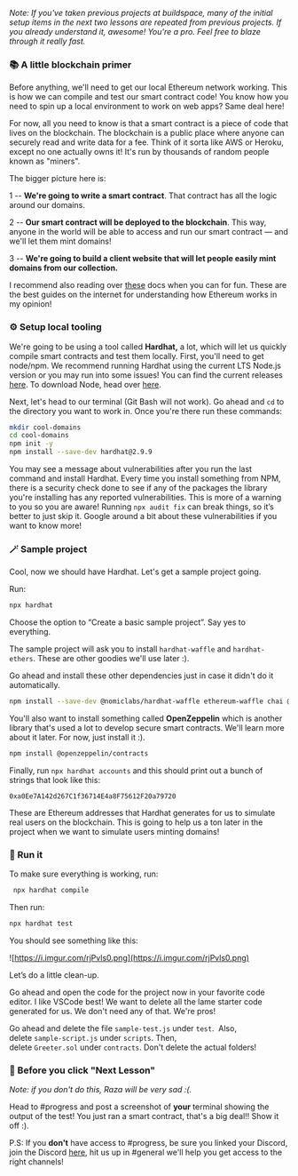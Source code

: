 *Note: If you've taken previous projects at buildspace, many of the initial setup items in the next two lessons are repeated from previous projects. If you already understand it, awesome! You're a pro. Feel free to blaze through it really fast.*

### 📚 A little blockchain primer

Before anything, we'll need to get our local Ethereum network working. This is how we can compile and test our smart contract code! You know how you need to spin up a local environment to work on web apps? Same deal here!

For now, all you need to know is that a smart contract is a piece of code that lives on the blockchain. The blockchain is a public place where anyone can securely read and write data for a fee. Think of it sorta like AWS or Heroku, except no one actually owns it! It's run by thousands of random people known as "miners".

The bigger picture here is:

1 -- **We're going to write a smart contract**. That contract has all the logic around our domains.

2 -- **Our smart contract will be deployed to the blockchain**. This way, anyone in the world will be able to access and run our smart contract — and we'll let them mint domains!

3 -- **We're going to build a client website that will let people easily mint domains from our collection.**

I recommend also reading over [these](https://ethereum.org/en/developers/docs/intro-to-ethereum/) docs when you can for fun. These are the best guides on the internet for understanding how Ethereum works in my opinion!

### ⚙️ Setup local tooling

We're going to be using a tool called **Hardhat,** a lot, which will let us quickly compile smart contracts and test them locally. First, you'll need to get node/npm. We recommend running Hardhat using the current LTS Node.js version or you may run into some issues! You can find the current releases [here](https://nodejs.org/en/about/releases/). To download Node, head over [here](https://nodejs.org/en/download/).

Next, let's head to our terminal (Git Bash will not work). Go ahead and `cd` to the directory you want to work in. Once you're there run these commands:

```bash
mkdir cool-domains
cd cool-domains
npm init -y
npm install --save-dev hardhat@2.9.9
```

You may see a message about vulnerabilities after you run the last command and install Hardhat. Every time you install something from NPM, there is a security check done to see if any of the packages the library you're installing has any reported vulnerabilities. This is more of a warning to you so you are aware! Running `npx audit fix` can break things, so it’s better to just skip it. Google around a bit about these vulnerabilities if you want to know more!

### 🪄 Sample project

Cool, now we should have Hardhat. Let's get a sample project going.

Run:

```bash
npx hardhat
```

Choose the option to “Create a basic sample project”. Say yes to everything.

The sample project will ask you to install `hardhat-waffle` and `hardhat-ethers`. These are other goodies we'll use later :).

Go ahead and install these other dependencies just in case it didn't do it automatically.

```bash
npm install --save-dev @nomiclabs/hardhat-waffle ethereum-waffle chai @nomiclabs/hardhat-ethers ethers
```

You'll also want to install something called **OpenZeppelin** which is another library that's used a lot to develop secure smart contracts. We'll learn more about it later. For now, just install it :).

```bash
npm install @openzeppelin/contracts
```

Finally, run `npx hardhat accounts` and this should print out a bunch of strings that look like this:

`0xa0Ee7A142d267C1f36714E4a8F75612F20a79720`

These are Ethereum addresses that Hardhat generates for us to simulate real users on the blockchain. This is going to help us a ton later in the project when we want to simulate users minting domains!

### 🌟 Run it

To make sure everything is working, run:

```bash
 npx hardhat compile
```

Then run:

```bash
npx hardhat test
```

You should see something like this:

![https://i.imgur.com/rjPvls0.png](https://i.imgur.com/rjPvls0.png)

Let’s do a little clean-up.

Go ahead and open the code for the project now in your favorite code editor. I like VSCode best! We want to delete all the lame starter code generated for us. We don't need any of that. We're pros!

Go ahead and delete the file `sample-test.js` under `test`.  Also, delete `sample-script.js` under `scripts`. Then, delete `Greeter.sol` under `contracts`. Don't delete the actual folders!

### 🚨 Before you click "Next Lesson"

*Note: if you don't do this, Raza will be very sad :(.*

Head to #progress and post a screenshot of **your** terminal showing the output of the test! You just ran a smart contract, that's a big deal!! Show it off :).

P.S: If you **don't** have access to #progress, be sure you linked your Discord, join the Discord [here](https://discord.gg/buildspace), hit us up in #general we'll help you get access to the right channels!